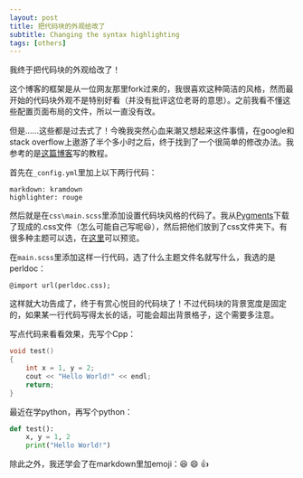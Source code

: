 ```yaml
---
layout: post
title: 把代码块的外观给改了
subtitle: Changing the syntax highlighting
tags: [others]
---
```


我终于把代码块的外观给改了！

这个博客的框架是从一位网友那里fork过来的，我很喜欢这种简洁的风格，然而最开始的代码块外观不是特别好看（并没有批评这位老哥的意思）。之前我看不懂这些配置页面布局的文件，所以一直没有改。

但是……这些都是过去式了！今晚我突然心血来潮又想起来这件事情，在google和stack overflow上遨游了半个多小时之后，终于找到了一个很简单的修改办法。我参考的是[这篇博客](https://mycyberuniverse.com/syntax-highlighting-jekyll.html)写的教程。

首先在`_config.yml`里加上以下两行代码：

```
markdown: kramdown
highlighter: rouge
```


然后就是在`css\main.scss`里添加设置代码块风格的代码了。我从[Pygments](https://github.com/richleland/pygments-css)下载了现成的.css文件（怎么可能自己写呢:laughing:），然后把他们放到了css文件夹下。有很多种主题可以选，在[这里](https://richleland.github.io/pygments-css/)可以预览。

在`main.scss`里添加这样一行代码，选了什么主题文件名就写什么，我选的是perldoc：

```
@import url(perldoc.css);
```

这样就大功告成了，终于有赏心悦目的代码块了！不过代码块的背景宽度是固定的，如果某一行代码写得太长的话，可能会超出背景格子，这个需要多注意。

写点代码来看看效果，先写个Cpp：

```c++
void test()
{
	int x = 1, y = 2;
	cout << "Hello World!" << endl;
	return;
}
```

最近在学python，再写个python：

```python
def test(): 
	x, y = 1, 2
	print("Hello World!")  
```


除此之外，我还学会了在markdown里加emoji：:laughing: :smile: :+1:
